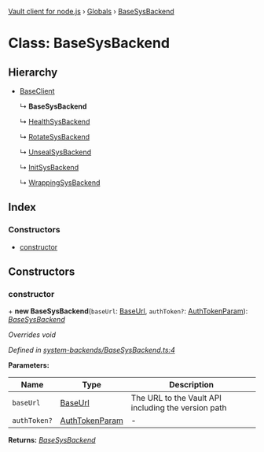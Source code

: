 [Vault client for node.js](../README.md) › [Globals](../globals.md) › [BaseSysBackend](basesysbackend.md)

# Class: BaseSysBackend

## Hierarchy

* [BaseClient](baseclient.md)

  ↳ **BaseSysBackend**

  ↳ [HealthSysBackend](healthsysbackend.md)

  ↳ [RotateSysBackend](rotatesysbackend.md)

  ↳ [UnsealSysBackend](unsealsysbackend.md)

  ↳ [InitSysBackend](initsysbackend.md)

  ↳ [WrappingSysBackend](wrappingsysbackend.md)

## Index

### Constructors

* [constructor](basesysbackend.md#constructor)

## Constructors

###  constructor

\+ **new BaseSysBackend**(`baseUrl`: [BaseUrl](../globals.md#baseurl), `authToken?`: [AuthTokenParam](../globals.md#authtokenparam)): *[BaseSysBackend](basesysbackend.md)*

*Overrides void*

*Defined in [system-backends/BaseSysBackend.ts:4](https://github.com/theogravity/vault-tacular/blob/4b12cd9/src/system-backends/BaseSysBackend.ts#L4)*

**Parameters:**

Name | Type | Description |
------ | ------ | ------ |
`baseUrl` | [BaseUrl](../globals.md#baseurl) | The URL to the Vault API including the version path |
`authToken?` | [AuthTokenParam](../globals.md#authtokenparam) | - |

**Returns:** *[BaseSysBackend](basesysbackend.md)*
